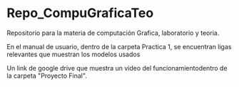 # Repo_CompuGraficaTeo
Repositorio para la materia de computación Grafica, laboratorio y teoria.

En el manual de usuario, dentro de la carpeta Practica 1, se encuentran ligas relevantes que muestran los modelos usados 

Un link de google drive que muestra un video del funcionamientodentro de la carpeta "Proyecto Final".


